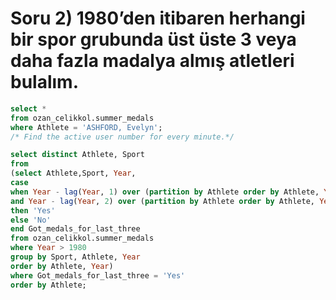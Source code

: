 # Soru 2) 1980’den itibaren herhangi bir spor grubunda üst üste 3 veya daha fazla madalya almış atletleri bulalım.

```SQL
select *
from ozan_celikkol.summer_medals
where Athlete = 'ASHFORD, Evelyn';
/* Find the active user number for every minute.*/

select distinct Athlete, Sport
from
(select Athlete,Sport, Year,
case
when Year - lag(Year, 1) over (partition by Athlete order by Athlete, Year) = 4 
and Year - lag(Year, 2) over (partition by Athlete order by Athlete, Year) = 8
then 'Yes'
else 'No'
end Got_medals_for_last_three
from ozan_celikkol.summer_medals
where Year > 1980
group by Sport, Athlete, Year
order by Athlete, Year)
where Got_medals_for_last_three = 'Yes'
order by Athlete;
```
